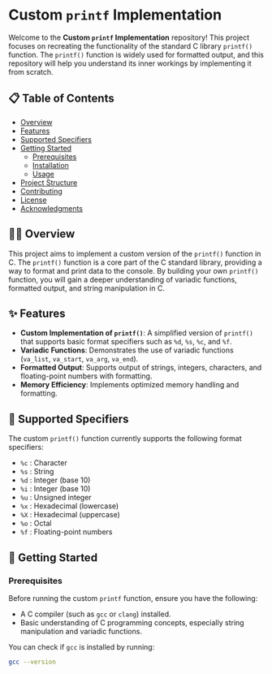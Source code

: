 # Custom `printf` Implementation

Welcome to the **Custom `printf` Implementation** repository! This project focuses on recreating the functionality of the standard C library `printf()` function. The `printf()` function is widely used for formatted output, and this repository will help you understand its inner workings by implementing it from scratch.

## 📋 Table of Contents
- [Overview](#overview)
- [Features](#features)
- [Supported Specifiers](#supported-specifiers)
- [Getting Started](#getting-started)
  - [Prerequisites](#prerequisites)
  - [Installation](#installation)
  - [Usage](#usage)
- [Project Structure](#project-structure)
- [Contributing](#contributing)
- [License](#license)
- [Acknowledgments](#acknowledgments)

## 🧑‍💻 Overview

This project aims to implement a custom version of the `printf()` function in C. The `printf()` function is a core part of the C standard library, providing a way to format and print data to the console. By building your own `printf()` function, you will gain a deeper understanding of variadic functions, formatted output, and string manipulation in C.

## ✨ Features

- **Custom Implementation of `printf()`**: A simplified version of `printf()` that supports basic format specifiers such as `%d`, `%s`, `%c`, and `%f`.
- **Variadic Functions**: Demonstrates the use of variadic functions (`va_list`, `va_start`, `va_arg`, `va_end`).
- **Formatted Output**: Supports output of strings, integers, characters, and floating-point numbers with formatting.
- **Memory Efficiency**: Implements optimized memory handling and formatting.

## 📝 Supported Specifiers

The custom `printf()` function currently supports the following format specifiers:

- `%c` : Character
- `%s` : String
- `%d` : Integer (base 10)
- `%i` : Integer (base 10)
- `%u` : Unsigned integer
- `%x` : Hexadecimal (lowercase)
- `%X` : Hexadecimal (uppercase)
- `%o` : Octal
- `%f` : Floating-point numbers

## 🚀 Getting Started

### Prerequisites

Before running the custom `printf` function, ensure you have the following:

- A C compiler (such as `gcc` or `clang`) installed.
- Basic understanding of C programming concepts, especially string manipulation and variadic functions.

You can check if `gcc` is installed by running:

```bash
gcc --version
```
